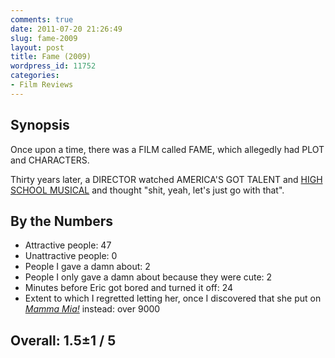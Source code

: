 ```yaml
---
comments: true
date: 2011-07-20 21:26:49
slug: fame-2009
layout: post
title: Fame (2009)
wordpress_id: 11752
categories:
- Film Reviews
---
```


## Synopsis


Once upon a time, there was a FILM called FAME, which allegedly had PLOT and CHARACTERS.

Thirty years later, a DIRECTOR watched AMERICA'S GOT TALENT and [HIGH SCHOOL MUSICAL](/filmreviews/high-school-musical-2) and thought "shit, yeah, let's just go with that".


## By the Numbers

  * Attractive people: 47
  * Unattractive people: 0
  * People I gave a damn about: 2
  * People I only gave a damn about because they were cute: 2
  * Minutes before Eric got bored and turned it off: 24
  * Extent to which I regretted letting her, once I discovered that she put on _[Mamma Mia!](../mamma-mia/)_ instead: over 9000

## Overall: 1.5±1 / 5
